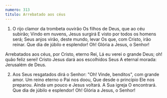 ```yaml
---
numero: 313
titulo: Arrebatado aos céus
---
```

1. O rijo clamor da trombeta ouvirão
Os filhos de Deus, que ao céu subirão;
Vindo em nuvens, Jesus surgirá
E visto por todos os homens será;
Seus anjos virão, deste mundo, levar
Os que, com Cristo, irão reinar.
Que dia de júbilo e esplendor!
Oh! Glória a Jesus, o Senhor!

Arrebatados aos céus, por Cristo, eterno Rei,
Lá eu verei o grande Deus; oh! quão feliz serei!
Cristo Jesus dará aos escolhidos Seus
A eternal morada: Jerusalém de Deus.

2. Aos Seus resgatados dirá o Senhor:
"Oh! Vinde, benditos", com grande amor.
Um reino eterno o Pai nos doou,
Que desde o princípio Ele nos preparou.
Ainda um pouco e Jesus voltará.
A Sua igreja O encontrará.
Que dia de júbilo e esplendor!
Oh! Glória a Jesus, o Senhor!

